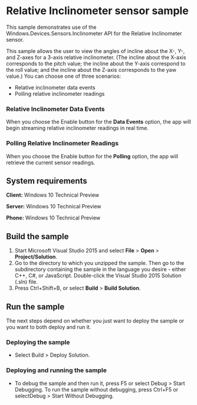 # Relative Inclinometer sensor sample

This sample demonstrates use of the Windows.Devices.Sensors.Inclinometer API for the Relative Inclinometer sensor.

This sample allows the user to view the angles of incline about the X-, Y-, and Z-axes for a 3-axis relative inclinometer. (The incline about the X-axis corresponds to the pitch value; the incline about the Y-axis correspond to the roll value; and the incline about the Z-axis corresponds to the yaw value.) You can choose one of three scenarios:

-   Relative inclinometer data events
-   Polling relative inclinometer readings

### Relative Inclinometer Data Events

When you choose the Enable button for the **Data Events** option, the app will begin streaming relative inclinometer readings in real time.

### Polling Relative Inclinometer Readings

When you choose the Enable button for the **Polling** option, the app will retrieve the current sensor readings.

## System requirements

**Client:** Windows 10 Technical Preview

**Server:** Windows 10 Technical Preview

**Phone:**  Windows 10 Technical Preview

## Build the sample

1. Start Microsoft Visual Studio 2015 and select **File** \> **Open** \> **Project/Solution**.
2. Go to the directory to which you unzipped the sample. Then go to the subdirectory containing the sample in the language you desire - either C++, C#, or JavaScript. Double-click the Visual Studio 2015 Solution (.sln) file. 
3. Press Ctrl+Shift+B, or select **Build** \> **Build Solution**. 

## Run the sample

The next steps depend on whether you just want to deploy the sample or you want to both deploy and run it.

### Deploying the sample

- Select Build > Deploy Solution. 

### Deploying and running the sample

- To debug the sample and then run it, press F5 or select Debug >  Start Debugging. To run the sample without debugging, press Ctrl+F5 or selectDebug > Start Without Debugging. 
